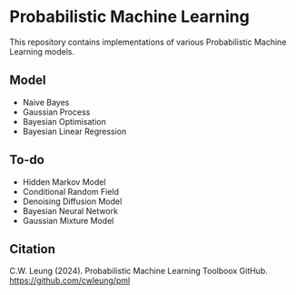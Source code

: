 # Probabilistic Machine Learning

This repository contains implementations of various Probabilistic Machine Learning models.

## Model
- Naive Bayes
- Gaussian Process
- Bayesian Optimisation
- Bayesian Linear Regression


## To-do
- Hidden Markov Model
- Conditional Random Field
- Denoising Diffusion Model
- Bayesian Neural Network
- Gaussian Mixture Model

## Citation
C.W. Leung (2024). Probabilistic Machine Learning Toolboox GitHub. https://github.com/cwleung/pml
